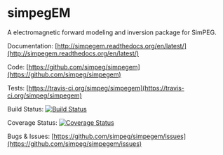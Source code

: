 simpegEM
========

A electromagnetic forward modeling and inversion package for SimPEG.



Documentation:
[http://simpegem.readthedocs.org/en/latest/](http://simpegem.readthedocs.org/en/latest/)

Code:
[https://github.com/simpeg/simpegem](https://github.com/simpeg/simpegem)

Tests:
[https://travis-ci.org/simpeg/simpegem](https://travis-ci.org/simpeg/simpegem)

Build Status:
[![Build Status](https://travis-ci.org/simpeg/simpegem.svg?branch=master)](https://travis-ci.org/simpeg/simpegem)

Coverage Status:
[![Coverage Status](https://img.shields.io/coveralls/simpeg/simpegem.svg)](https://coveralls.io/r/simpeg/simpegem?branch=master)

Bugs & Issues:
[https://github.com/simpeg/simpegem/issues](https://github.com/simpeg/simpegem/issues)

